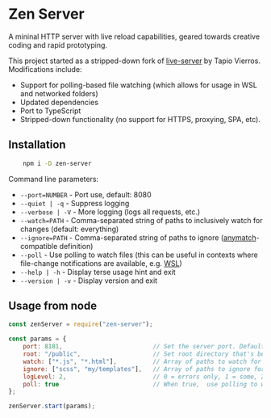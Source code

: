 Zen Server
===========

A mininal HTTP server with live reload capabilities, geared towards creative coding and rapid prototyping.

This project started as a stripped-down fork of [live-server](https://github.com/tapio/live-server) by Tapio Vierros. Modifications include:
- Support for polling-based file watching (which allows for usage in WSL and networked folders)
- Updated dependencies
- Port to TypeScript
- Stripped-down functionality (no support for HTTPS, proxying, SPA, etc).

Installation
------------

```bash
    npm i -D zen-server
```

Command line parameters:

* `--port=NUMBER`  - Port use, default: 8080
* `--quiet | -q`   - Suppress logging
* `--verbose | -V` - More logging (logs all requests, etc.)
* `--watch=PATH`   - Comma-separated string of paths to inclusively watch for changes (default: everything)
* `--ignore=PATH`  - Comma-separated string of paths to ignore ([anymatch](https://github.com/es128/anymatch)-compatible definition)
* `--poll`         - Use polling to watch files (this can be useful in contexts where file-change notifications are available, e.g. [WSL](https://github.com/microsoft/WSL/issues/4739))
* `--help | -h`    - Display terse usage hint and exit
* `--version | -v` - Display version and exit

Usage from node
---------------

```javascript
const zenServer = require("zen-server");

const params = {
    port: 8181,                         // Set the server port. Defaults to 8080.
    root: "/public",                    // Set root directory that's being served. Defaults to cwd.
    watch: ["*.js", "*.html"],          // Array of paths to watch for reloading.
    ignore: ["scss", "my/templates"],   // Array of paths to ignore for reloading.
    logLevel: 2,                        // 0 = errors only, 1 = some, 2 = lots
    poll: true                          // When true,  use polling to watch files. 
};

zenServer.start(params);
```

